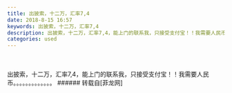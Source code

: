```yaml
---
title: 出披索，十二万，汇率7,4
date: 2018-8-15 16:57
keywords: 出披索，十二万，汇率7,4
description: 出披索，十二万，汇率7,4，能上门的联系我，只接受支付宝！！我需要人民币。。。。。。。。。。。。。
categories: used
---
```

<td class="t_f" id="postmessage_1644643">

<br/>
<br/>
出披索，十二万，汇率7,4，能上门的联系我，只接受支付宝！！我需要人民币。。。。。。。。。。。。。<img alt="" border="0" onclick="" onmouseover="" smilieid="148" src="static/image/smiley/default/kiss.gif"/></td>
###### 转载自[菲龙网]